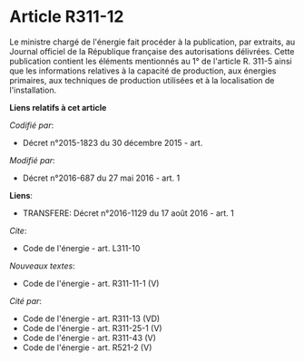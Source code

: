 # Article R311-12

Le ministre chargé de l'énergie fait procéder à la publication, par extraits, au Journal officiel de la République française
des autorisations délivrées. Cette publication contient les éléments mentionnés au 1° de l'article R. 311-5 ainsi que les
informations relatives à la capacité de production, aux énergies primaires, aux techniques de production utilisées et à la
localisation de l'installation.

**Liens relatifs à cet article**

_Codifié par_:

  - Décret n°2015-1823 du 30 décembre 2015 - art.

_Modifié par_:

  - Décret n°2016-687 du 27 mai 2016 - art. 1

**Liens**:

  - TRANSFERE: Décret n°2016-1129 du 17 août 2016 - art. 1

_Cite_:

  - Code de l'énergie - art. L311-10

_Nouveaux textes_:

  - Code de l'énergie - art. R311-11-1 (V)

_Cité par_:

  - Code de l'énergie - art. R311-13 (VD)
  - Code de l'énergie - art. R311-25-1 (V)
  - Code de l'énergie - art. R311-43 (V)
  - Code de l'énergie - art. R521-2 (V)
